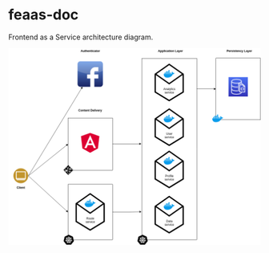 # feaas-doc

Frontend as a Service architecture diagram.

![Architecture Diagram](images/feaas-architecture.png)
